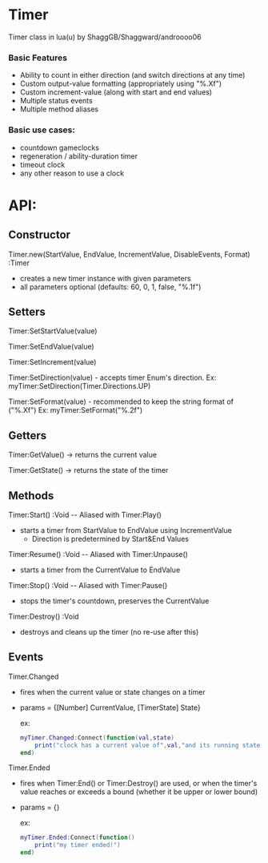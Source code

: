 # Timer
Timer class in lua(u) by ShaggGB/Shaggward/androooo06

### Basic Features
* Ability to count in either direction (and switch directions at any time)
* Custom output-value formatting (appropriately using "%.Xf")
* Custom increment-value (along with start and end values)
* Multiple status events
* Multiple method aliases

### Basic use cases:
* countdown gameclocks
* regeneration / ability-duration timer
* timeout clock
* any other reason to use a clock

# API:

## Constructor

Timer.new(StartValue, EndValue, IncrementValue, DisableEvents, Format) :Timer
* creates a new timer instance with given parameters
* all parameters optional (defaults: 60, 0, 1, false, "%.1f")

## Setters

Timer:SetStartValue(value)

Timer:SetEndValue(value)

Timer:SetIncrement(value)

Timer:SetDirection(value)
	- accepts timer Enum's direction. Ex:
	  myTimer:SetDirection(Timer.Directions.UP)
	  
Timer:SetFormat(value)
    - recommended to keep the string format of ("%.Xf") Ex:
      myTimer:SetFormat("%.2f")

## Getters

Timer:GetValue() -> returns the current value

Timer:GetState() -> returns the state of the timer

## Methods

Timer:Start() :Void -- Aliased with Timer:Play()
* starts a timer from StartValue to EndValue using IncrementValue
	- Direction is predetermined by Start&End Values

Timer:Resume() :Void -- Aliased with Timer:Unpause()
* starts a timer from the CurrentValue to EndValue

Timer:Stop() :Void -- Aliased with Timer:Pause()
* stops the timer's countdown, preserves the CurrentValue

Timer:Destroy() :Void
* destroys and cleans up the timer (no re-use after this)

## Events

Timer.Changed
* fires when the current value or state changes on a timer
* params = {[Number] CurrentValue, [TimerState] State}

  ex:
  	```lua
	myTimer.Changed:Connect(function(val,state)
		print("clock has a current value of",val,"and its running state is",(state==Timer.States.ON))
	end)
	```
Timer.Ended
* fires when Timer:End() or Timer:Destroy() are used, or when the timer's value reaches
  or exceeds a bound (whether it be upper or lower bound)
* params = {}  

  ex:
  	```lua
	myTimer.Ended:Connect(function()
		print("my timer ended!")
	end)
	```
